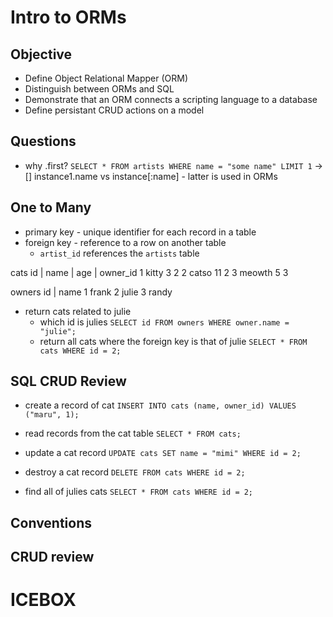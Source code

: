 # Intro to ORMs

## Objective

- Define Object Relational Mapper (ORM)
- Distinguish between ORMs and SQL
- Demonstrate that an ORM connects a scripting language to a database
- Define persistant CRUD actions on a model

## Questions

- why .first?
  `SELECT * FROM artists WHERE name = "some name" LIMIT 1`
  -> [<record1>]
  instance1.name vs instance[:name] - latter is used in ORMs

## One to Many

- primary key - unique identifier for each record in a table
- foreign key - reference to a row on another table 
  - `artist_id` references the `artists` table

cats
id | name | age | owner_id
1    kitty   3       2
2    catso   11      2
3    meowth  5       3

owners
id   |   name
1        frank
2        julie
3        randy

- return cats related to julie
  - which id is julies
  `SELECT id FROM owners WHERE owner.name = "julie";`
  - return all cats where the foreign key is that of julie
  `SELECT * FROM cats WHERE id = 2;`

## SQL CRUD Review

- create a record of cat
`INSERT INTO cats (name, owner_id) VALUES ("maru", 1);`

- read records from the cat table
`SELECT * FROM cats;`

- update a cat record
`UPDATE cats SET name = "mimi" WHERE id = 2;`

- destroy a cat record
`DELETE FROM cats WHERE id = 2;`

- find all of julies cats
`SELECT * FROM cats WHERE id = 2;`

## Conventions

## CRUD review

# ICEBOX